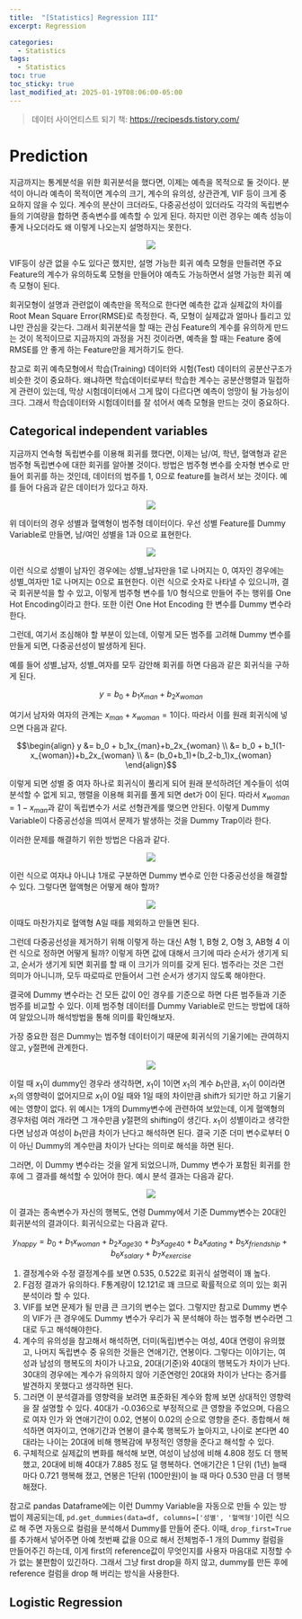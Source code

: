 ```yaml
---
title:  "[Statistics] Regression III"
excerpt: Regression

categories:
  - Statistics
tags:
  - Statistics
toc: true
toc_sticky: true
last_modified_at: 2025-01-19T08:06:00-05:00
---
```


> 데이터 사이언티스트 되기 책: https://recipesds.tistory.com/

# Prediction
지금까지는 통계분석을 위한 회귀분석을 했다면, 이제는 예측을 목적으로 둘 것이다. 분석이 아니라 예측이 목적이면 계수의 크기, 계수의 유의성, 상관관계, VIF 등이 크게 중요하지 않을 수 있다. 계수의 분산이 크더라도, 다중공선성이 있더라도 각각의 독립변수들의 기여량을 합하면 종속변수를 예측할 수 있게 된다. 하지만 이런 경우는 예측 성능이 좋게 나오더라도 왜 이렇게 나오는지 설명하지는 못한다. 

<p align="center"><img src="https://github.com/user-attachments/assets/31e3bbed-3fa5-49f0-91be-3d1d8902999c" height="" width=""></p>

VIF등이 상관 없을 수도 있다곤 했지만, 설명 가능한 회귀 예측 모형을 만들려면 주요 Feature의 계수가 유의하도록 모형을 만들어야 예측도 가능하면서 설명 가능한 회귀 예측 모형이 된다. 

회귀모형이 설명과 관련없이 예측만을 목적으로 한다면 예측한 값과 실제값의 차이를 Root Mean Square Error(RMSE)로 측정한다. 즉, 모형이 실제값과 얼마나 틀리고 있냐만 관심을 갖는다. 그래서 회귀분석을 할 때는 관심 Feature의 계수를 유의하게 만드는 것이 목적이므로 지금까지의 과정을 거친 것이라면, 예측을 할 때는 Feature 중에 RMSE를 안 좋게 하는 Feature만을 제거하기도 한다. 

참고로 회귀 예측모형에서 학습(Training) 데이터와 시험(Test) 데이터의 공분산구조가 비슷한 것이 중요하다. 왜냐하면 학습데이터로부터 학습한 계수는 공분산행렬과 밀접하게 관련이 있는데, 막상 시험데이터에서 그게 많이 다르다면 예측이 엉망이 될 가능성이 크다. 그래서 학습데이터와 시험데이터를 잘 섞어서 예측 모형을 만드는 것이 중요하다. 

## Categorical independent variables
지금까지 연속형 독립변수를 이용해 회귀를 했다면, 이제는 남/여, 학년, 혈액형과 같은 범주형 독립변수에 대한 회귀를 알아볼 것이다. 방법은 범주형 변수를 숫자형 변수로 만들어 회귀를 하는 것인데, 데이터의 범주를 1, 0으로 feature를 늘려서 보는 것이다. 예를 들어 다음과 같은 데이터가 있다고 하자. 

<p align="center"><img src="https://github.com/user-attachments/assets/007aa6d4-9268-4d23-a233-bdc4a8c3c342" height="" width=""></p>

위 데이터의 경우 성별과 혈액형이 범주형 데이터이다. 우선 성별 Feature를 Dummy Variable로 만들면, 남/여인 성별을 1과 0으로 표현한다. 

<p align="center"><img src="https://github.com/user-attachments/assets/68641788-cc11-4d3d-8a68-c6c28faf5385" height="" width=""></p>

이런 식으로 성별이 남자인 경우에는 성별_남자만을  1로 나머지는 0, 여자인 경우에는 성별_여자만 1로 나머지는 0으로 표현한다. 이런 식으로 숫자로 나타낼 수 있으니까, 결국 회귀분석을 할 수 있고, 이렇게 범주형 변수를 1/0 형식으로 만들어 주는 행위를 One Hot Encoding이라고 한다. 또한 이런  One Hot Encoding 한 변수를 Dummy 변수라 한다. 

그런데, 여기서 조심해야 할 부분이 있는데, 이렇게 모든 범주를 고려해 Dummy 변수를 만들게 되면, 다중공선성이 발생하게 된다. 

예를 들어 성별_남자, 성별_여자를 모두 감안해 회귀를 하면 다음과 같은 회귀식을 구하게 된다. 

$$y=b_0+b_1x_{man}+b_2x_{woman}$$

여기서 남자와 여자의 관계는 $x_{man}+x_{woman}=1$이다. 따라서 이를 원래 회귀식에 넣으면 다음과 같다. 

$$\begin{align}
y &= b_0 + b_1x_{man}+b_2x_{woman} \\ 
&= b_0 + b_1(1-x_{woman})+b_2x_{woman} \\ 
&= (b_0+b_1)+(b_2-b_1)x_{woman}
\end{align}$$

이렇게 되면 성별 중 여자 하나로 회귀식이 풀리게 되어 원래 분석하려던 계수들이 섞여 분석할 수 없게 되고, 행렬을 이용해 회귀를 풀게 되면 det가 0이 된다. 따라서 $x_{woman}=1-x_{man}$과 같이 독립변수가 서로 선형관계를 맺으면 안된다. 
이렇게 Dummy Variable이 다중공선성을 띄여서 문제가 발생하는 것을 Dummy Trap이라 한다. 

이러한 문제를 해결하기 위한 방법은 다음과 같다. 

<p align="center"><img src="https://github.com/user-attachments/assets/df2c33f8-8db2-4536-8a14-34d3651d310d" height="" width=""></p>

이런 식으로 여자냐 아니냐 1개로 구분하면 Dummy 변수로 인한 다중공선성을 해결할 수 있다. 그렇다면 혈액형은 어떻게 해야 할까?

<p align="center"><img src="https://github.com/user-attachments/assets/c99a1e2b-2751-4bc3-bc9c-5a612b300001" height="" width=""></p>

이때도 마찬가지로 혈액형 A일 때를 제외하고 만들면 된다. 

그런데 다중공선성을 제거하기 위해 이렇게 하는 대신 A형 1, B형 2, O형 3, AB형 4 이런 식으로 정하면 어떻게 될까? 이렇게 하면 값에 대해서 크기에 따라 순서가 생기게 되고, 순서가 생기게 되면 회귀를 할 때 이 크기가 의미를 갖게 된다. 범주라는 것은 그런 의미가 아니니까, 모두 따로따로 만들어서 그런 순서가 생기지 않도록 해야한다. 

결국에 Dummy 변수라는 건 모든 값이 0인 경우를 기준으로 하면 다른 범주들과 기준범주를 비교할 수 있다. 
이제 범주형 데이터를 Dummy Variable로 만드는 방법에 대하여 알았으니까 해석방법을 통해 의미를 확인해보자. 

가장 중요한 점은 Dummy는 범주형 데이터이기 때문에 회귀식의 기울기에는 관여하지 않고, y절편에 관계한다. 

<p align="center"><img src="https://github.com/user-attachments/assets/4dfc1ec8-4103-4ff1-985c-eb4b5a384c5f" height="" width=""></p>

이럴 때 $x_1$이 dummy인 경우라 생각하면, $x_1$이 1이면 $x_1$의 계수 $b_1$만큼, $x_1$이 0이라면 $x_1$의 영향력이 없어지므로 $x_1$이 0일 때와 1일 때의 차이만큼 shift가 되기만 하고 기울기에는 영향이 없다. 위 예시는 1개의 Dummy변수에 관련하여 보았는데, 이게 혈액형의 경우처럼 여러 개라면 그 개수만큼 y절편의 shifting이 생긴다. $x_1$이 성별이라고 생각한다면 남성과 여성이 $b_1$만큼 차이가 난다고 해석하면 된다. 결국 기준 더미 변수로부터 0이 아닌 Dummy의 계수만큼 차이가 난다는 의미로 해석을 하면 된다. 

그러면, 이 Dummy 변수라는 것을 알게 되었으니까, Dummy 변수가 포함된 회귀를 한 후에 그 결과를 해석할 수 있어야 한다. 
예시 분석 결과는 다음과 같다. 

<p align="center"><img src="https://github.com/user-attachments/assets/d57bd02d-b964-48d1-8c53-653957de13d4" height="" width=""></p>

이 결과는 종속변수가 자신의 행복도, 연령 Dummy에서 기준 Dummy변수는 20대인 회귀분석의 결과이다. 회귀식으로는 다음과 같다. 

$$y_{happy}=b_0+b_1x_{woman}+b_2x_{age30}+b_3x_{age40}+b_4x_{dating}+b_5x_{friendship}+b_6x_{salary}+b_7x_{exercise}$$

1. 결정계수와 수정 결정계수를 보면 0.535, 0.522로 회귀식 설명력이 꽤 높다.
2. F검정 결과가 유의하다. F통계량이 12.121로 꽤 크므로 확률적으로 의미 있는 회귀 분석이라 할 수 있다.
3. VIF를 보면 문제가 될 만큼 큰 크기의 변수는 없다.  그렇지만 참고로 Dummy 변수의 VIF가 큰 경우에도 Dummy 변수가 우리가 꼭 분석해야 하는 범주형 변수라면 그대로 두고 해석해야한다.
4. 계수의 유의성을 참고해서 해석하면, 더미(독립)변수는 여성, 40대 연령이 유의했고, 나머지 독립변수 중 유의한 것들은 연애기간, 연봉이다. 그렇다는 이야기는, 여성과 남성의 행복도의 차이가 나고요,  20대(기준)와 40대의 행복도가 차이가 난다. 30대의 경우에는 계수가 유의하지 않아 기준연령인 20대와 차이가 난다는 증거를 발견하지 못했다고 생각하면 된다.
5. 그러면 이 분석결과를 영향력을 보려면 표준화된 계수와 함께 보면 상대적인 영향력을 잘 설명할 수 있다. 40대가 -0.036으로 부정적으로 큰 영향을 주었으며, 다음으로 여자 인가 와 연애기간이 0.02, 연봉이 0.02의 순으로 영향을 준다. 종합해서 해석하면 여자이고, 연애기간과 연봉이 클수록 행복도가 높아지고, 나이로 본다면 40대라는 나이는 20대에 비해 행복감에 부정적인 영향을 준다고 해석할 수 있다.
6. 구체적으로 실제값의 변화를 해석해 보면, 여성이 남성에 비해 4.808 정도 더 행복했고, 20대에 비해 40대가 7.885 정도 덜 행복하다. 연애기간은 1 단위 (1년) 늘때마다 0.721 행복해 졌고, 연봉은 1단위 (100만원)이 늘 때 마다 0.530 만큼 더 행복해졌다. 

참고로 pandas Dataframe에는 이런 Dummy Variable을 자동으로 만들 수 있는 방법이 제공되는데, `pd.get_dummies(data=df, columns=['성별', '혈액형']`이런 식으로 해 주면 자동으로 컬럼을 분석해서 Dummy를 만들어 준다. 이때, `drop_first=True`를 추가해서 넣어주면 아예 첫번째 값을 0으로 해서 전체범주-1 개의 Dummy 컬럼을 만들어주긴 하는데, 이게 first의 reference값이 무엇인지를 사용자 마음대로 지정할 수가 없는 불편함이 있긴하다. 그래서 그냥 first drop을 하지 않고, dummy를 만든 후에 reference 컬럼을 drop 해 버리는 방식을 사용한다. 

## Logistic Regression



